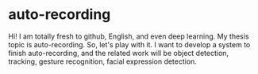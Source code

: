# auto-recording
Hi! I am totally fresh to github, English, and even deep learning. My thesis topic is auto-recording. So, let's play with it. I want to develop a system to finish auto-recording, and the related work will be object detection, tracking, gesture recognition, facial expression detection. 
